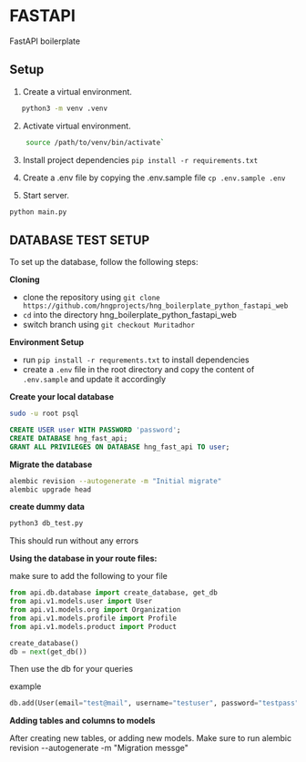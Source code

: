 # FASTAPI
FastAPI boilerplate

## Setup

1. Create a virtual environment.
 ```sh
    python3 -m venv .venv
 ```
2. Activate virtual environment.
```sh
    source /path/to/venv/bin/activate`
```
3. Install project dependencies `pip install -r requirements.txt`
4. Create a .env file by copying the .env.sample file
`cp .env.sample .env`

5. Start server.
 ```sh
 python main.py
```

## **DATABASE TEST SETUP**

To set up the database, follow the following steps:

**Cloning**
- clone the repository using `git clone https://github.com/hngprojects/hng_boilerplate_python_fastapi_web`
- `cd` into the directory hng_boilerplate_python_fastapi_web
- switch branch using `git checkout Muritadhor`

**Environment Setup**
- run `pip install -r requrements.txt` to install dependencies
- create a `.env` file in the root directory and copy the content of `.env.sample` and update it accordingly

**Create your local database**
```bash
sudo -u root psql
```
```sql
CREATE USER user WITH PASSWORD 'password';
CREATE DATABASE hng_fast_api;
GRANT ALL PRIVILEGES ON DATABASE hng_fast_api TO user;
```

**Migrate the database**
```bash
alembic revision --autogenerate -m "Initial migrate"
alembic upgrade head
```

**create dummy data**
```bash
python3 db_test.py
```
This should run without any errors

**Using the database in your route files:**

make sure to add the following to your file

```python
from api.db.database import create_database, get_db
from api.v1.models.user import User
from api.v1.models.org import Organization
from api.v1.models.profile import Profile
from api.v1.models.product import Product

create_database()
db = next(get_db())
```
Then use the db for your queries

example
```python
db.add(User(email="test@mail", username="testuser", password="testpass", first_name="John", last_name="Doe"))
```


**Adding tables and columns to models**

After creating new tables, or adding new models. Make sure to run alembic revision --autogenerate -m "Migration messge"
